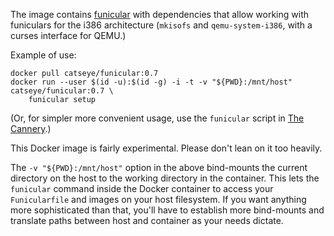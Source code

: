 The image contains [funicular](https://catseye.tc/node/Funicular) with dependencies that allow working with funiculars for the i386 architecture (`mkisofs` and `qemu-system-i386`, with a curses interface for QEMU.)

Example of use:

    docker pull catseye/funicular:0.7
    docker run --user $(id -u):$(id -g) -i -t -v "${PWD}:/mnt/host" catseye/funicular:0.7 \
        funicular setup

(Or, for simpler more convenient usage, use the `funicular` script in [The Cannery](https://git.catseye.tc/The-Cannery/).)

This Docker image is fairly experimental. Please don't lean on it too heavily.

The `-v "${PWD}:/mnt/host"` option in the above bind-mounts the current directory on the host to the working directory in the container.  This lets the `funicular` command inside the Docker container to access your `Funicularfile` and images on your host filesystem.  If you want anything more sophisticated than that, you'll have to establish more bind-mounts and translate paths between host and container as your needs dictate.
